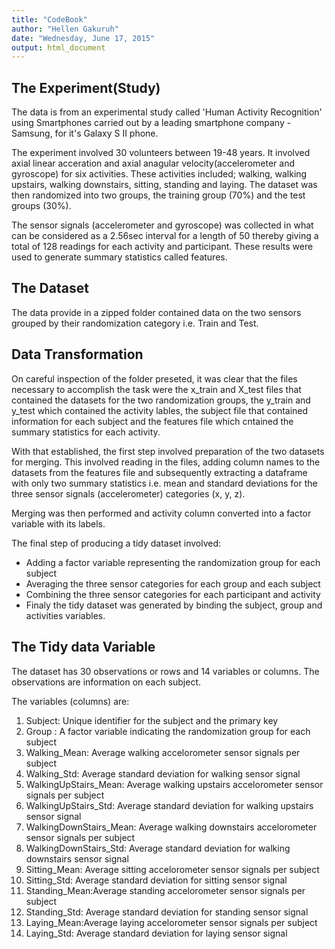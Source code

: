 ```yaml
---
title: "CodeBook"
author: "Hellen Gakuruh"
date: "Wednesday, June 17, 2015"
output: html_document
---
```


The Experiment(Study)
-----------------------
The data is from an experimental study called 'Human Activity Recognition' using Smartphones carried out by a leading smartphone company - Samsung, for it's Galaxy S II phone.

The experiment involved 30 volunteers between 19-48 years. It involved axial linear acceration and axial anagular velocity(accelerometer and gyroscope) for six activities. These activities included; walking, walking upstairs, walking downstairs, sitting, standing and laying. The dataset was then randomized into two groups, the training group (70%) and the test groups (30%).

The sensor signals (accelerometer and gyroscope) was collected in what can be considered as a 2.56sec interval for a length of 50 thereby giving a total of 128 readings for each activity and participant. These results were used to generate summary statistics called features.

The Dataset
------------

The data provide in a zipped folder contained data on the two sensors grouped by their randomization category i.e. Train and Test.

Data Transformation
------------------

On careful inspection of the folder preseted, it was clear that the files necessary to accomplish the task were the x_train and X_test files that contained the datasets for the two randomization groups, the y_train and y_test which contained the activity lables, the subject file that contained information for each subject and the features file which cntained the summary statistics for each activity.

With that established, the first step involved preparation of the two datasets for merging. This involved reading in the files, adding column names to the datasets from the features file and subsequently extracting a dataframe with only two summary statistics i.e. mean and standard deviations for the three sensor signals (accelerometer) categories (x, y, z).

Merging was then performed and activity column converted into a factor variable with its labels. 

The final step of producing a tidy dataset involved:
       
* Adding a factor variable representing the randomization group for each  subject
* Averaging the three sensor categories for each group and each subject
* Combining the three sensor categories for each participant and activity
* Finaly the tidy dataset was generated by binding the subject, group and activities variables.

The Tidy data Variable
----------------------

The dataset has 30 observations or rows and 14 variables or columns. The observations are information on each subject.

The variables (columns) are:

1. Subject: Unique identifier for the subject and the primary key
2. Group : A factor variable indicating the randomization group for each subject
3. Walking_Mean: Average walking accelorometer sensor signals per subject
4. Walking_Std: Average standard deviation for walking sensor signal
5. WalkingUpStairs_Mean: Average walking upstairs accelorometer sensor signals per subject
6. WalkingUpStairs_Std: Average standard deviation for walking upstairs sensor signal
7. WalkingDownStairs_Mean: Average walking downstairs accelorometer sensor signals per subject
8. WalkingDownStairs_Std: Average standard deviation for walking downstairs sensor signal
9. Sitting_Mean: Average sitting accelorometer sensor signals per subject
10. Sitting_Std: Average standard deviation for sitting sensor signal
11. Standing_Mean:Average standing accelorometer sensor signals per subject
12. Standing_Std: Average standard deviation for standing sensor signal
13. Laying_Mean:Average laying accelorometer sensor signals per subject
14. Laying_Std: Average standard deviation for laying sensor signal










